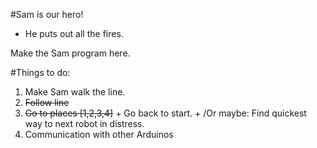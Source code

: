#Sam is our hero!
- He puts out all the fires.


Make the Sam program here.

#Things to do:
1. Make Sam walk the line.
  1. ~~Follow line~~
  2. ~~Go to places [1,2,3,4]~~
    + Go back to start.
    + /Or maybe: Find quickest way to next robot in distress.
2. Communication with other Arduinos
